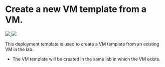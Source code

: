 # Create a new VM template from a VM.

<a href="https://portal.azure.com/#create/Microsoft.Template/uri/https%3A%2F%2Fraw.githubusercontent.com%2Fazure%2Fazure-quickstart-templates%2Fmaster%2F201-dtl-create-vmtemplate-from-vm%2Fazuredeploy.json" target="_blank">
    <img src="http://azuredeploy.net/deploybutton.png"/>
</a>
<a href="http://armviz.io/#/?load=https%3A%2F%2Fraw.githubusercontent.com%2FAzure%2Fazure-quickstart-templates%2Fmaster%2F201-dtl-create-vmtemplate-from-vm%2Fazuredeploy.json" target="_blank">
    <img src="http://armviz.io/visualizebutton.png"/>
</a>


This deployment template is used to create a VM template from an existing VM in the lab.
- The VM template will be created in the same lab in which the VM exists.
